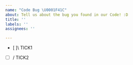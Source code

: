 ```yaml
---
name: "Code Bug \U0001F41C"
about: Tell us about the bug you found in our Code! :D
title: ''
labels: ''
assignees: ''

---
```


- [ ]\ TICK1
- [ ] / TICK2
